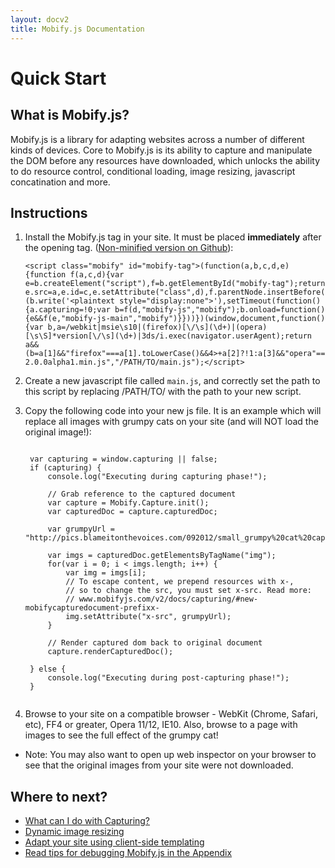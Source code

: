 ```yaml
---
layout: docv2
title: Mobify.js Documentation
---
```


# Quick Start

## What is Mobify.js?

Mobify.js is a library for adapting websites across a number of different kinds of devices. Core to Mobify.js is its ability to capture and 
manipulate the DOM before any resources have downloaded, which unlocks the ability to do resource control, conditional loading, image resizing, javascript 
concatination and more.


## Instructions

1. Install the Mobify.js tag in your site. It must be placed **immediately** after
the opening <head> tag. ([Non-minified version on Github](https://github.com/mobify/mobifyjs/blob/v2.0-documentation/tag/bootstrap.html)):

    <pre id="mobify-tag"><code class="javascript">&lt;script class="mobify" id="mobify-tag">(function(a,b,c,d,e){function f(a,c,d){var e=b.createElement("script"),f=b.getElementById("mobify-tag");return e.src=a,e.id=c,e.setAttribute("class",d),f.parentNode.insertBefore(e,f),e}!this.Mobify&&c()&&(b.write('&lt;plaintext style="display:none">'),setTimeout(function(){a.capturing=!0;var b=f(d,"mobify-js","mobify");b.onload=function(){e&&f(e,"mobify-js-main","mobify")}}))})(window,document,function(){var b,a=/webkit|msie\s10|(firefox)[\/\s](\d+)|(opera)[\s\S]*version[\/\s](\d+)|3ds/i.exec(navigator.userAgent);return a&&(b=a[1]&&"firefox"===a[1].toLowerCase()&&4>+a[2]?!1:a[3]&&"opera"===a[3].toLowerCase()&&11>+a[4]?!1:!0),b?!0:!1},"//cdn.mobify.com/mobifyjs/mobify-2.0.0alpha1.min.js","/PATH/TO/main.js");&lt;/script></code></pre>

2. Create a new javascript file called `main.js`, and correctly
set the path to this script by replacing /PATH/TO/ with the
path to your new script.

3. Copy the following code into your new js file. It is an example which will replace all images with grumpy cats on your site (and will NOT load the original image!):

    <pre><code class="javascript">
    var capturing = window.capturing || false;
    if (capturing) {
        console.log("Executing during capturing phase!");

        // Grab reference to the captured document
        var capture = Mobify.Capture.init();
        var capturedDoc = capture.capturedDoc;

        var grumpyUrl = "http://pics.blameitonthevoices.com/092012/small_grumpy%20cat%20caption.jpg";

        var imgs = capturedDoc.getElementsByTagName("img");
        for(var i = 0; i < imgs.length; i++) {
            var img = imgs[i];
            // To escape content, we prepend resources with x-,
            // so to change the src, you must set x-src. Read more:
            // www.mobifyjs.com/v2/docs/capturing/#new-mobifycapturedocument-prefixx-
            img.setAttribute("x-src", grumpyUrl);
        }

        // Render captured dom back to original document
        capture.renderCapturedDoc();

    } else {
        console.log("Executing during post-capturing phase!");
    }
    </code></pre>

4. Browse to your site on a compatible browser - WebKit (Chrome, Safari, etc), FF4 or greater, Opera 11/12, IE10. Also, browse to a page with images to see the full effect of the grumpy cat!

- Note: You may also want to open up web inspector on your browser to see that
the original images from your site were not downloaded.


## Where to next?

* [What can I do with Capturing?](./capturing/)
* [Dynamic image resizing](./image-resizing/)
* [Adapt your site using client-side templating](./templating/)
* [Read tips for debugging Mobify.js in the Appendix](./appendix/)
